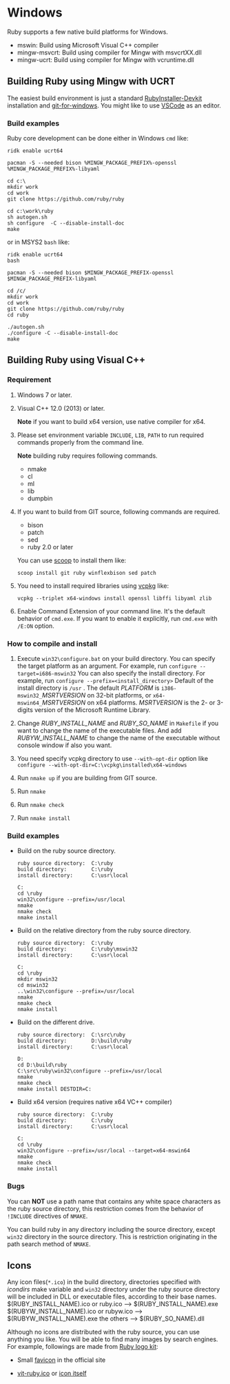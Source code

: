 # Windows

Ruby supports a few native build platforms for Windows.

* mswin: Build using Microsoft Visual C++ compiler
* mingw-msvcrt: Build using compiler for Mingw with msvcrtXX.dll
* mingw-ucrt: Build using compiler for Mingw with vcruntime.dll

## Building Ruby using Mingw with UCRT

The easiest build environment is just a standard [RubyInstaller-Devkit]
installation and [git-for-windows]. You might like to use [VSCode] as an
editor.

### Build examples

Ruby core development can be done either in Windows `cmd` like:

```
ridk enable ucrt64

pacman -S --needed bison %MINGW_PACKAGE_PREFIX%-openssl %MINGW_PACKAGE_PREFIX%-libyaml

cd c:\
mkdir work
cd work
git clone https://github.com/ruby/ruby

cd c:\work\ruby
sh autogen.sh
sh configure  -C --disable-install-doc
make
```

or in MSYS2 `bash` like:

```
ridk enable ucrt64
bash

pacman -S --needed bison $MINGW_PACKAGE_PREFIX-openssl $MINGW_PACKAGE_PREFIX-libyaml

cd /c/
mkdir work
cd work
git clone https://github.com/ruby/ruby
cd ruby

./autogen.sh
./configure -C --disable-install-doc
make
```

[RubyInstaller-Devkit]: https://rubyinstaller.org/
[git-for-windows]: https://gitforwindows.org/
[VSCode]: https://code.visualstudio.com/

## Building Ruby using Visual C++

### Requirement

1.  Windows 7 or later.

2.  Visual C++ 12.0 (2013) or later.

    **Note** if you want to build x64 version, use native compiler for
    x64.

3.  Please set environment variable `INCLUDE`, `LIB`, `PATH`
    to run required commands properly from the command line.

    **Note** building ruby requires following commands.

    * nmake
    * cl
    * ml
    * lib
    * dumpbin

4.  If you want to build from GIT source, following commands are required.
    * bison
    * patch
    * sed
    * ruby 2.0 or later

    You can use [scoop](https://scoop.sh/) to install them like:

    ```
    scoop install git ruby winflexbison sed patch
    ```

5. You need to install required libraries using [vcpkg](https://vcpkg.io/) like:

    ```
    vcpkg --triplet x64-windows install openssl libffi libyaml zlib
    ```

6.  Enable Command Extension of your command line.  It's the default behavior
    of `cmd.exe`.  If you want to enable it explicitly, run `cmd.exe` with
    `/E:ON` option.

### How to compile and install

1.  Execute `win32\configure.bat` on your build directory.
    You can specify the target platform as an argument.
    For example, run `configure --target=i686-mswin32`
    You can also specify the install directory.
    For example, run `configure --prefix=<install_directory>`
    Default of the install directory is `/usr` .
    The default _PLATFORM_ is `i386-mswin32_`_MSRTVERSION_ on 32-bit
    platforms, or `x64-mswin64_`_MSRTVERSION_ on x64 platforms.
    _MSRTVERSION_ is the 2- or 3-digits version of the Microsoft
    Runtime Library.

2.  Change _RUBY_INSTALL_NAME_ and _RUBY_SO_NAME_ in `Makefile`
    if you want to change the name of the executable files.
    And add _RUBYW_INSTALL_NAME_ to change the name of the
    executable without console window if also you want.

3.  You need specify vcpkg directory to use `--with-opt-dir`
    option like `configure --with-opt-dir=C:\vcpkg\installed\x64-windows`

4.  Run `nmake up` if you are building from GIT source.

5.  Run `nmake`

6.  Run `nmake check`

7.  Run `nmake install`

### Build examples

* Build on the ruby source directory.

    ```
    ruby source directory:  C:\ruby
    build directory:        C:\ruby
    install directory:      C:\usr\local
    ```

    ```
    C:
    cd \ruby
    win32\configure --prefix=/usr/local
    nmake
    nmake check
    nmake install
    ```

* Build on the relative directory from the ruby source directory.

    ```
    ruby source directory:  C:\ruby
    build directory:        C:\ruby\mswin32
    install directory:      C:\usr\local
    ```

    ```
    C:
    cd \ruby
    mkdir mswin32
    cd mswin32
    ..\win32\configure --prefix=/usr/local
    nmake
    nmake check
    nmake install
    ```

* Build on the different drive.

    ```
    ruby source directory:  C:\src\ruby
    build directory:        D:\build\ruby
    install directory:      C:\usr\local
    ```

    ```
    D:
    cd D:\build\ruby
    C:\src\ruby\win32\configure --prefix=/usr/local
    nmake
    nmake check
    nmake install DESTDIR=C:
    ```

* Build x64 version (requires native x64 VC++ compiler)

    ```
    ruby source directory:  C:\ruby
    build directory:        C:\ruby
    install directory:      C:\usr\local
    ```

    ```
    C:
    cd \ruby
    win32\configure --prefix=/usr/local --target=x64-mswin64
    nmake
    nmake check
    nmake install
    ```

### Bugs

You can **NOT** use a path name that contains any white space characters
as the ruby source directory, this restriction comes from the behavior
of `!INCLUDE` directives of `NMAKE`.

You can build ruby in any directory including the source directory,
except `win32` directory in the source directory.
This is restriction originating in the path search method of `NMAKE`.

## Icons

Any icon files(`*.ico`) in the build directory, directories specified with
_icondirs_ make variable and `win32` directory under the ruby
source directory will be included in DLL or executable files, according
to their base names.
    $(RUBY_INSTALL_NAME).ico or ruby.ico   --> $(RUBY_INSTALL_NAME).exe
    $(RUBYW_INSTALL_NAME).ico or rubyw.ico --> $(RUBYW_INSTALL_NAME).exe
    the others                             --> $(RUBY_SO_NAME).dll

Although no icons are distributed with the ruby source, you can use
anything you like. You will be able to find many images by search engines.
For example, followings are made from [Ruby logo kit]:

* Small [favicon] in the official site

* [vit-ruby.ico] or [icon itself]

[Ruby logo kit]: https://cache.ruby-lang.org/pub/misc/logo/ruby-logo-kit.zip
[favicon]: https://www.ruby-lang.org/favicon.ico
[vit-ruby.ico]: http://ruby.morphball.net/vit-ruby-ico_en.html
[icon itself]: http://ruby.morphball.net/icon/vit-ruby.ico
